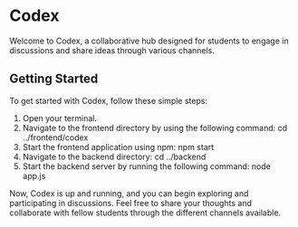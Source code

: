 # Codex

Welcome to Codex, a collaborative hub designed for students to engage in discussions and share ideas through various channels.

## Getting Started

To get started with Codex, follow these simple steps:

1. Open your terminal.
2. Navigate to the frontend directory by using the following command: cd ../frontend/codex
3. Start the frontend application using npm: npm start
4. Navigate to the backend directory: cd ../backend
5. Start the backend server by running the following command: node app.js

Now, Codex is up and running, and you can begin exploring and participating in discussions. Feel free to share your thoughts and collaborate with fellow students through the different channels available.




